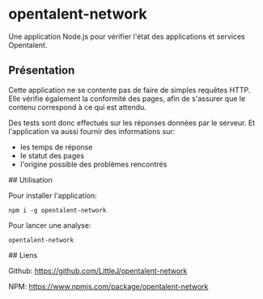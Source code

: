 # opentalent-network

Une application Node.js pour vérifier l'état des applications et services
Opentalent.


## Présentation

Cette application ne se contente pas de faire de simples requêtes HTTP. Elle
vérifie également la conformité des pages, afin de s'assurer que le contenu
correspond à ce qui est attendu.

Des tests sont donc effectués sur les réponses données par le serveur. Et
l'application va aussi fournir des informations sur:
- les temps de réponse
- le statut des pages
- l'origine possible des problèmes rencontrés


## Utilisation

Pour installer l'application:

```
npm i -g opentalent-network
```

Pour lancer une analyse:

```
opentalent-network
```


## Liens

Github: https://github.com/LittleJ/opentalent-network

NPM: https://www.npmjs.com/package/opentalent-network

